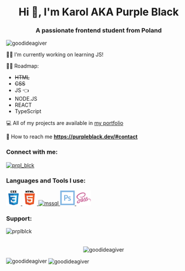 <h1 align="center">Hi 👋, I'm Karol AKA Purple Black</h1>
<h3 align="center">A passionate frontend student from Poland</h3>

<p align="left"> <img src="https://komarev.com/ghpvc/?username=goodideagiver&label=Profile%20views&color=0e75b6&style=flat" alt="goodideagiver" /> </p>

👷‍♂️ I’m currently working on learning JS!

👨‍🎓 Roadmap:
- ~~HTML~~
- ~~CSS~~
- JS 👈
- NODE.JS
- REACT
- TypeScript

💻 All of my projects are available in [my portfolio](https://purpleblack.dev/#websites)

📧 How to reach me **https://purpleblack.dev/#contact**

<h3 align="left">Connect with me:</h3>
<p align="left">
<a href="https://instagram.com/prpl_blck" target="blank"><img align="center" src="https://raw.githubusercontent.com/rahuldkjain/github-profile-readme-generator/master/src/images/icons/Social/instagram.svg" alt="prpl_blck" height="30" width="40" /></a>
</p>

<h3 align="left">Languages and Tools I use:</h3>
<p align="left"> <a href="https://www.w3schools.com/css/" target="_blank" rel="noreferrer"> <img src="https://raw.githubusercontent.com/devicons/devicon/master/icons/css3/css3-original-wordmark.svg" alt="css3" width="40" height="40"/> </a> <a href="https://www.w3.org/html/" target="_blank" rel="noreferrer"> <img src="https://raw.githubusercontent.com/devicons/devicon/master/icons/html5/html5-original-wordmark.svg" alt="html5" width="40" height="40"/> </a> <a href="https://www.microsoft.com/en-us/sql-server" target="_blank" rel="noreferrer"> <img src="https://www.svgrepo.com/show/303229/microsoft-sql-server-logo.svg" alt="mssql" width="40" height="40"/> </a> <a href="https://www.photoshop.com/en" target="_blank" rel="noreferrer"> <img src="https://raw.githubusercontent.com/devicons/devicon/master/icons/photoshop/photoshop-line.svg" alt="photoshop" width="40" height="40"/> </a> <a href="https://sass-lang.com" target="_blank" rel="noreferrer"> <img src="https://raw.githubusercontent.com/devicons/devicon/master/icons/sass/sass-original.svg" alt="sass" width="40" height="40"/> </a> </p>

<h3 align="left">Support:</h3>
<p><a href="https://ko-fi.com/prplblck"> <img align="left" src="https://cdn.ko-fi.com/cdn/kofi3.png?v=3" height="50" width="210" alt="prplblck" /></a></p><br><br>

<p><img align="center" src="https://github-readme-streak-stats.herokuapp.com?user=goodideagiver&theme=github-light&hide_border=true&date_format=j%2Fn%5B%2FY%5D&border=FFFFFF&background=FFFFFF&count_private=true" alt="goodideagiver" /></p>

<p><img align="left" src="https://github-readme-stats.vercel.app/api/top-langs?username=goodideagiver&show_icons=true&locale=en&layout=compact" alt="goodideagiver" /></p>

<p>&nbsp;<img align="center" src="https://github-readme-stats.vercel.app/api?username=goodideagiver&show_icons=true&locale=en" alt="goodideagiver" /></p>
